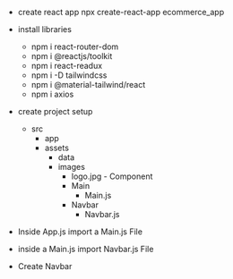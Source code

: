 - create react app npx create-react-app ecommerce_app
- install libraries
    - npm i react-router-dom
    - npm i @reactjs/toolkit
    - npm i react-readux
    - npm i -D tailwindcss
    - npm i @material-tailwind/react
    - npm i axios

- create project setup
    - src
         - app
         - assets
            - data
            - images
                - logo.jpg
          - Component 
                - Main
                    - Main.js
                - Navbar
                    - Navbar.js   

- Inside App.js import a Main.js File
- inside a Main.js import Navbar.js File
- Create Navbar 